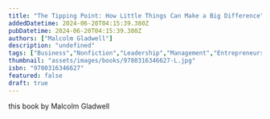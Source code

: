 ```yaml
---
title: "The Tipping Point: How Little Things Can Make a Big Difference"
addedDatetime: 2024-06-20T04:15:39.380Z
pubDatetime: 2024-06-20T04:15:39.380Z
authors: ["Malcolm Gladwell"]
description: "undefined"
tags: ["Business","Nonfiction","Leadership","Management","Entrepreneurship","Self Help"]
thumbnail: "assets/images/books/9780316346627-L.jpg"
isbn: "9780316346627"
featured: false
draft: true
---
```


this book by Malcolm Gladwell 
